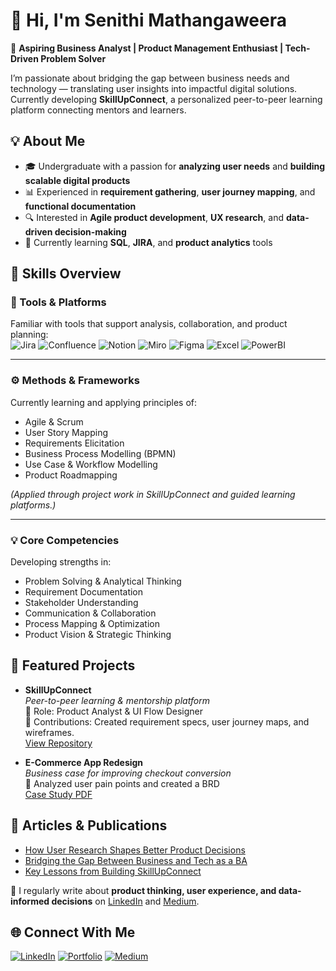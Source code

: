 # 👋 Hi, I'm Senithi Mathangaweera  


🎯 **Aspiring Business Analyst | Product Management Enthusiast | Tech-Driven Problem Solver**

I’m passionate about bridging the gap between business needs and technology — translating user insights into impactful digital solutions.  
Currently developing **SkillUpConnect**, a personalized peer-to-peer learning platform connecting mentors and learners.


## 💡 About Me  
- 🎓 Undergraduate with a passion for **analyzing user needs** and **building scalable digital products**  
- 📊 Experienced in **requirement gathering**, **user journey mapping**, and **functional documentation**  
- 🔍 Interested in **Agile product development**, **UX research**, and **data-driven decision-making**  
- 🌱 Currently learning **SQL**, **JIRA**, and **product analytics** tools  


## 🧠 Skills Overview  

### 🧩 Tools & Platforms  
Familiar with tools that support analysis, collaboration, and product planning:  
![Jira](https://img.shields.io/badge/Jira-0052CC?style=for-the-badge&logo=jira&logoColor=white)
![Confluence](https://img.shields.io/badge/Confluence-172B4D?style=for-the-badge&logo=confluence&logoColor=white)
![Notion](https://img.shields.io/badge/Notion-000000?style=for-the-badge&logo=notion&logoColor=white)
![Miro](https://img.shields.io/badge/Miro-FFD02F?style=for-the-badge&logo=miro&logoColor=05003A)
![Figma](https://img.shields.io/badge/Figma-F24E1E?style=for-the-badge&logo=figma&logoColor=white)
![Excel](https://img.shields.io/badge/Excel-217346?style=for-the-badge&logo=microsoft-excel&logoColor=white)
![PowerBI](https://img.shields.io/badge/Power%20BI-F2C811?style=for-the-badge&logo=powerbi&logoColor=black)

---

### ⚙️ Methods & Frameworks  
Currently learning and applying principles of:
- Agile & Scrum  
- User Story Mapping  
- Requirements Elicitation  
- Business Process Modelling (BPMN)  
- Use Case & Workflow Modelling  
- Product Roadmapping  

*(Applied through project work in SkillUpConnect and guided learning platforms.)*

---

### 💡 Core Competencies  
Developing strengths in:
- Problem Solving & Analytical Thinking  
- Requirement Documentation  
- Stakeholder Understanding  
- Communication & Collaboration  
- Process Mapping & Optimization  
- Product Vision & Strategic Thinking



## 🚀 Featured Projects  

- **SkillUpConnect**  
  _Peer-to-peer learning & mentorship platform_  
  🔹 Role: Product Analyst & UI Flow Designer  
  🔹 Contributions: Created requirement specs, user journey maps, and wireframes.  
  [View Repository](https://github.com/yourusername/SkillUpConnect)

- **E-Commerce App Redesign**  
  _Business case for improving checkout conversion_  
  🔹 Analyzed user pain points and created a BRD  
  [Case Study PDF](https://github.com/yourusername/ecommerce-case-study)


## 📝 Articles & Publications  

- [How User Research Shapes Better Product Decisions](https://www.linkedin.com/pulse/your-article-link)  
- [Bridging the Gap Between Business and Tech as a BA](https://www.linkedin.com/pulse/your-second-article-link)  
- [Key Lessons from Building SkillUpConnect](https://www.linkedin.com/pulse/your-third-article-link)  

🧩 I regularly write about **product thinking, user experience, and data-informed decisions** on [LinkedIn](https://www.linkedin.com/in/your-link) and [Medium](https://medium.com/@yourusername).


## 🌐 Connect With Me  

[![LinkedIn](https://img.shields.io/badge/LinkedIn-blue?style=for-the-badge&logo=linkedin)](https://linkedin.com/in/your-link)
[![Portfolio](https://img.shields.io/badge/Portfolio-000?style=for-the-badge&logo=About.me)](https://yourportfolio.com)
[![Medium](https://img.shields.io/badge/Medium-12100E?style=for-the-badge&logo=medium)](https://medium.com/@yourusername)

